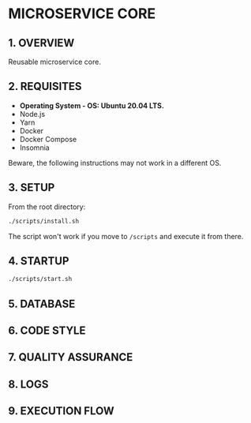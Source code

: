 # MICROSERVICE CORE

## 1. OVERVIEW

Reusable microservice core.

## 2. REQUISITES

- **Operating System - OS: Ubuntu 20.04 LTS.**
- Node.js
- Yarn
- Docker
- Docker Compose
- Insomnia

Beware, the following instructions may not work in a different OS.

## 3. SETUP

From the root directory:

```bash
./scripts/install.sh
```

The script won't work if you move to `/scripts` and execute it from there.

## 4. STARTUP

```bash
./scripts/start.sh
```

## 5. DATABASE

## 6. CODE STYLE

## 7. QUALITY ASSURANCE

## 8. LOGS

## 9. EXECUTION FLOW
